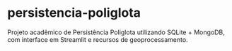 # persistencia-poliglota
Projeto acadêmico de Persistência Poliglota utilizando SQLite + MongoDB, com interface em Streamlit e recursos de geoprocessamento.
